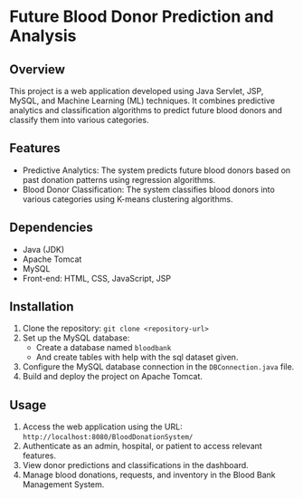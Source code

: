 # Future Blood Donor Prediction and Analysis 

## Overview
This project is a web application developed using Java Servlet, JSP, MySQL, and Machine Learning (ML) techniques. It combines predictive analytics and classification algorithms to predict future blood donors and classify them into various categories.

## Features
- Predictive Analytics: The system predicts future blood donors based on past donation patterns using regression algorithms.
- Blood Donor Classification: The system classifies blood donors into various categories using K-means clustering algorithms.

## Dependencies
- Java (JDK)
- Apache Tomcat
- MySQL
- Front-end: HTML, CSS, JavaScript, JSP

## Installation
1. Clone the repository: `git clone <repository-url>`
2. Set up the MySQL database:
   - Create a database named `bloodbank`
   - And create tables with help with the sql dataset given.
3. Configure the MySQL database connection in the `DBConnection.java` file.
5. Build and deploy the project on Apache Tomcat.

## Usage
1. Access the web application using the URL: `http://localhost:8080/BloodDonationSystem/`
2. Authenticate as an admin, hospital, or patient to access relevant features.
3. View donor predictions and classifications in the dashboard.
4. Manage blood donations, requests, and inventory in the Blood Bank Management System.
